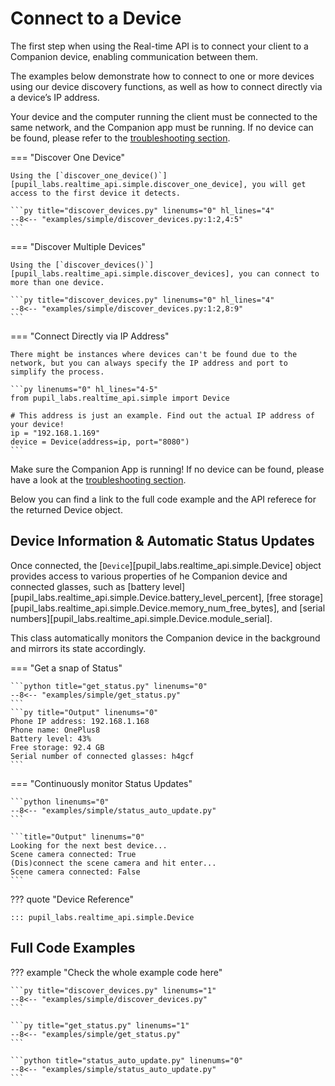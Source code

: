 # Connect to a Device

The first step when using the Real-time API is to connect your client to a Companion device, enabling communication between them.

The examples below demonstrate how to connect to one or more devices using our device discovery functions, as well as how
to connect directly via a device’s IP address.

Your device and the computer running the client must be connected to the same network, and the Companion app must be running.
If no device can be found, please refer to the [troubleshooting section](../../troubleshooting.md).

=== "Discover One Device"

    Using the [`discover_one_device()`][pupil_labs.realtime_api.simple.discover_one_device], you will get access to the first device it detects.

    ```py title="discover_devices.py" linenums="0" hl_lines="4"
    --8<-- "examples/simple/discover_devices.py:1:2,4:5"
    ```

=== "Discover Multiple Devices"

    Using the [`discover_devices()`][pupil_labs.realtime_api.simple.discover_devices], you can connect to more than one device.

    ```py title="discover_devices.py" linenums="0" hl_lines="4"
    --8<-- "examples/simple/discover_devices.py:1:2,8:9"
    ```

=== "Connect Directly via IP Address"

    There might be instances where devices can't be found due to the network, but you can always specify the IP address and port to simplify the process.

    ```py linenums="0" hl_lines="4-5"
    from pupil_labs.realtime_api.simple import Device

    # This address is just an example. Find out the actual IP address of your device!
    ip = "192.168.1.169"
    device = Device(address=ip, port="8080")
    ```

Make sure the Companion App is running! If no device can be found, please have a look at the [troubleshooting section](../../troubleshooting.md).

Below you can find a link to the full code example and the API referece for the returned Device object.

## Device Information & Automatic Status Updates

Once connected, the [`Device`][pupil_labs.realtime_api.simple.Device] object provides access to various properties of he Companion device and connected glasses, such as [battery level][pupil_labs.realtime_api.simple.Device.battery_level_percent],
[free storage][pupil_labs.realtime_api.simple.Device.memory_num_free_bytes],
and [serial numbers][pupil_labs.realtime_api.simple.Device.module_serial].

This class automatically monitors the Companion device in the background and mirrors its state accordingly.

=== "Get a snap of Status"

    ```python title="get_status.py" linenums="0"
    --8<-- "examples/simple/get_status.py"
    ```
    ```py title="Output" linenums="0"
    Phone IP address: 192.168.1.168
    Phone name: OnePlus8
    Battery level: 43%
    Free storage: 92.4 GB
    Serial number of connected glasses: h4gcf
    ```

=== "Continuously monitor Status Updates"

    ```python linenums="0"
    --8<-- "examples/simple/status_auto_update.py"
    ```

    ```title="Output" linenums="0"
    Looking for the next best device...
    Scene camera connected: True
    (Dis)connect the scene camera and hit enter...
    Scene camera connected: False
    ```

??? quote "Device Reference"

    ::: pupil_labs.realtime_api.simple.Device

## Full Code Examples

??? example "Check the whole example code here"

    ```py title="discover_devices.py" linenums="1"
    --8<-- "examples/simple/discover_devices.py"
    ```

    ```py title="get_status.py" linenums="1"
    --8<-- "examples/simple/get_status.py"
    ```

    ```python title="status_auto_update.py" linenums="0"
    --8<-- "examples/simple/status_auto_update.py"
    ```
